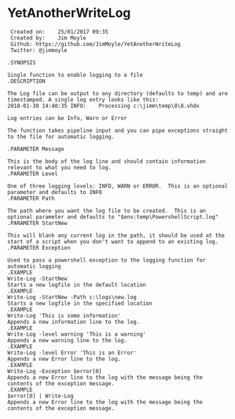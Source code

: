 # YetAnotherWriteLog


	 Created on:   	25/01/2017 09:35
	 Created by:   	Jim Moyle
	 Github: https://github.com/JimMoyle/YetAnotherWriteLog
	 Twitter: @jimmoyle

    .SYNOPSIS

    Single function to enable logging to a file
    .DESCRIPTION

    The Log file can be output to any directory (defaults to temp) and are timestamped. A single log entry looks like this:
    2018-01-30 14:40:35 INFO:    Processing c:\jimm\temp\8\8.vhdx

    Log entries can be Info, Warn or Error

    The function takes pipeline input and you can pipe exceptions straight to the file for automatic logging.

    .PARAMETER Message

    This is the body of the log line and should contain information relevant to what you need to log.
    .PARAMETER Level

    One of three logging levels: INFO, WARN or ERROR.  This is an optional parameter and defaults to INFO
    .PARAMETER Path

    The path where you want the log file to be created.  This is an optional parameter and defaults to "$env:temp\PowershellScript.log"
    .PARAMETER StartNew

    This will blank any current log in the path, it should be used at the start of a script when you don't want to append to an existing log.
    .PARAMETER Exception

    Used to pass a powershell exception to the logging function for automatic logging
    .EXAMPLE
    Write-Log -StartNew
    Starts a new logfile in the default location
    .EXAMPLE
    Write-Log -StartNew -Path c:\logs\new.log
    Starts a new logfile in the specified location
    .EXAMPLE
    Write-Log 'This is some information'
    Appends a new information line to the log.
    .EXAMPLE
    Write-Log -level warning 'This is a warning'
    Appends a new warning line to the log.
    .EXAMPLE
    Write-Log -level Error 'This is an Error'
    Appends a new Error line to the log.
    .EXAMPLE
    Write-Log -Exception $error[0]
    Appends a new Error line to the log with the message being the contents of the exception message.
    .EXAMPLE
    $error[0] | Write-Log
    Appends a new Error line to the log with the message being the contents of the exception message.

